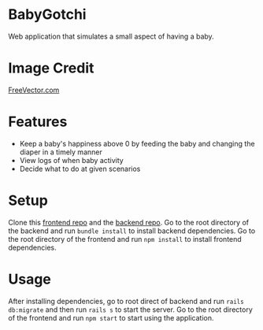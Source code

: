 # BabyGotchi

Web application that simulates a small aspect of having a baby.

# Image Credit

[FreeVector.com](https://www.freevector.com/free-baby-cartoon-icons-vectors-21842#)

# Features
* Keep a baby's happiness above 0 by feeding the baby and changing the diaper in a timely manner
* View logs of when baby activity
* Decide what to do at given scenarios

# Setup
Clone this [frontend repo](https://github.com/redmondchan/prepare-baby-frontend) and the [backend repo](https://github.com/redmondchan/prepare-baby-backend).
Go to the root directory of the backend and run ```bundle install``` to install backend dependencies.
Go to the root directory of the frontend and run ```npm install``` to install frontend dependencies.

# Usage
After installing dependencies, go to root direct of backend and run ```rails db:migrate``` and then run ```rails s``` to start the server.
Go to the root directory of the frontend and run ```npm start``` to start using the application.
